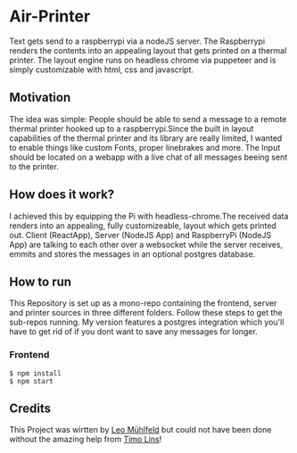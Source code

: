 # Air-Printer

Text gets send to a raspberrypi via a nodeJS server. The Raspberrypi renders the contents into an appealing layout that gets printed on a thermal printer. The layout engine runs on headless chrome via puppeteer and is simply customizable with html, css and javascript.

## Motivation

The idea was simple: People should be able to send a message to a remote thermal printer hooked up to a raspberrypi.Since the built in layout capabilities of the thermal printer and its library are really limited, I wanted to enable things like custom Fonts, proper linebrakes and more. The Input should be located on a webapp with a live chat of all messages beeing sent to the printer.

## How does it work?
I achieved this by equipping the Pi with headless-chrome.The received data renders into an appealing, fully customizeable, layout which gets printed out.
Client (ReactApp), Server (NodeJS App) and RaspberryPi (NodeJS App) are talking to each other over a websocket while the server receives, emmits and stores the messages in an optional postgres database.

## How to run
This Repository is set up as a mono-repo containing the frontend, server and printer sources in three different folders.
Follow these steps to get the sub-repos running. My version features a postgres integration which you'll have to get rid of if you dont want to save any messages for longer.

### Frontend
```
$ npm install
$ npm start
```

## Credits
This Project was wirtten by [Leo Mühlfeld](https://leomuehlfeld.at) but could not have been done without the amazing help from [Timo Lins](https://timo.sh)!
